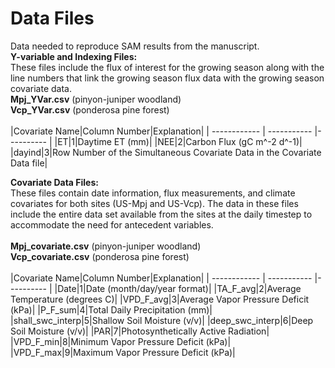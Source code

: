 # Data Files

Data needed to reproduce SAM results from the manuscript.
<br/>**Y-variable and Indexing Files:**<br/>
These files include the flux of interest for the growing season along with the line numbers that link the growing season flux data with the growing season covariate data.
<br/>
**Mpj_YVar.csv** (pinyon-juniper woodland)<br/>
**Vcp_YVar.csv** (ponderosa pine forest)
<br/>
<br/>
|Covariate Name|Column Number|Explanation|
| ------------ | ----------- |---------- |
|ET|1|Daytime ET (mm)|
|NEE|2|Carbon Flux (gC m^-2 d^-1)|
|dayind|3|Row Number of the Simultaneous Covariate Data in the Covariate Data file|

**Covariate Data Files:**<br/>
These files contain date information, flux measurements, and climate covariates for both sites (US-Mpj and US-Vcp). The data in these files include the entire data set available from the sites at the daily timestep to accommodate the need for antecedent variables.<br/>
<br/>
**Mpj_covariate.csv** (pinyon-juniper woodland)<br/>
**Vcp_covariate.csv** (ponderosa pine forest)
<br/>
<br/>
|Covariate Name|Column Number|Explanation|
| ------------ | ----------- |---------- |
|Date|1|Date (month/day/year format)|
|TA_F_avg|2|Average Temperature (degrees C)|
|VPD_F_avg|3|Average Vapor Pressure Deficit (kPa)|
|P_F_sum|4|Total Daily Precipitation (mm)|
|shall_swc_interp|5|Shallow Soil Moisture (v/v)|
|deep_swc_interp|6|Deep Soil Moisture (v/v)|
|PAR|7|Photosynthetically Active Radiation|
|VPD_F_min|8|Minimum Vapor Pressure Deficit (kPa)|
|VPD_F_max|9|Maximum Vapor Pressure Deficit (kPa)|
<br/>

